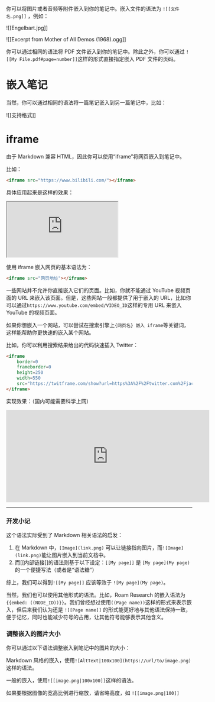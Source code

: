 你可以将图片或者音频等附件嵌入到你的笔记中。嵌入文件的语法为 `![[文件名.png]]` ，例如：

![[Engelbart.jpg]]

![[Excerpt from Mother of All Demos (1968).ogg]]

你可以通过相同的语法将 PDF 文件嵌入到你的笔记中。除此之外，你可以通过 `![[My File.pdf#page=number]]`这样的形式直接指定嵌入 PDF 文件的页码。

# 嵌入笔记

当然，你可以通过相同的语法将一篇笔记嵌入到另一篇笔记中，比如：

![[支持格式]]

# iframe

由于 Markdown 兼容 HTML，因此你可以使用“iframe”将网页嵌入到笔记中。

比如：

```html
<iframe src="https://www.bilibili.com/"></iframe>
```

具体应用起来是这样的效果：

<iframe src="https://www.bilibili.com/"></iframe>

使用 iframe 嵌入网页的基本语法为：

```html
<iframe src="网页地址"></iframe>
```

一些网站并不允许你直接嵌入它们的页面。比如，你就不能通过 YouTube 视频页面的 URL 来嵌入该页面。但是，这些网站一般都提供了用于嵌入的 URL，比如你可以通过`https://www.youtube.com/embed/VIDEO_ID`这样的专用 URL 来嵌入 YouTube 的视频页面。

如果你想嵌入一个网站，可以尝试在搜索引擎上`{网页名} 嵌入 iframe`等关键词，这样能帮助你更快速的嵌入某个网站。

比如，你可以利用搜索结果给出的代码快速插入 Twitter：

```html
<iframe
	border=0
	frameborder=0
	height=250
	width=550  
	src="https://twitframe.com/show?url=https%3A%2F%2Ftwitter.com%2Fjack%2Fstatus%2F20">
</iframe>
```

实现效果：（国内可能需要科学上网）

<iframe border=0 frameborder=0 height=250 width=550  
 src="https://twitframe.com/show?url=https%3A%2F%2Ftwitter.com%2Fjack%2Fstatus%2F20"></iframe>

--- 

### 开发小记

这个语法实际受到了 Markdown 相关语法的启发：
1. 在 Markdown 中，`[Image](link.png)` 可以让链接指向图片，而`![Image](link.png)`能让图片嵌入到当前文档中。
2. 而[[内部链接]]的语法则基于以下设定：`[[My page]]` 是 `[My page](My page)` 的一个便捷写法（或者是“语法糖”）

综上，我们可以得到`![[My page]]` 应该等效于 `![My page](My page)`。

当然，我们也可以使用其他形式的语法。比如，Roam Research 的嵌入语法为`{{embed: ((NODE_ID))}}`。我们曾经想过使用`((Page name))`这样的形式来表示嵌入，但后来我们认为还是 `![[Page name]]` 的形式能更好地与其他语法保持一致，便于记忆，同时也能减少符号的占用，让其他符号能够表示其他含义。

### 调整嵌入的图片大小

你可以通过以下语法调整嵌入到笔记中的图片的大小：

Markdown 风格的嵌入，使用`![AltText|100x100](https://url/to/image.png)`这样的语法。

一般的嵌入，使用`![[image.png|100x100]]`这样的语法。

如果要根据图像的宽高比例进行缩放，请省略高度，如 `![[image.png|100]]`